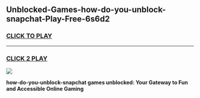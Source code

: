 
## Unblocked-Games-how-do-you-unblock-snapchat-Play-Free-6s6d2
<h3>
<a href="https://premium76.site?title=how-do-you-unblock-snapchat&ref=20M">CLICK TO PLAY</a></h3>
<hr>

<h3>
<a href="https://premium76.site?title=how-do-you-unblock-snapchat&ref=20M">CLICK 2 PLAY</a>
  
</h3>

<a href="https://premium76.site?title=how-do-you-unblock-snapchat&ref=19M"><img src="https://clearcache.store/games.png"></a>


**how-do-you-unblock-snapchat games unblocked: Your Gateway to Fun and Accessible Online Gaming**
